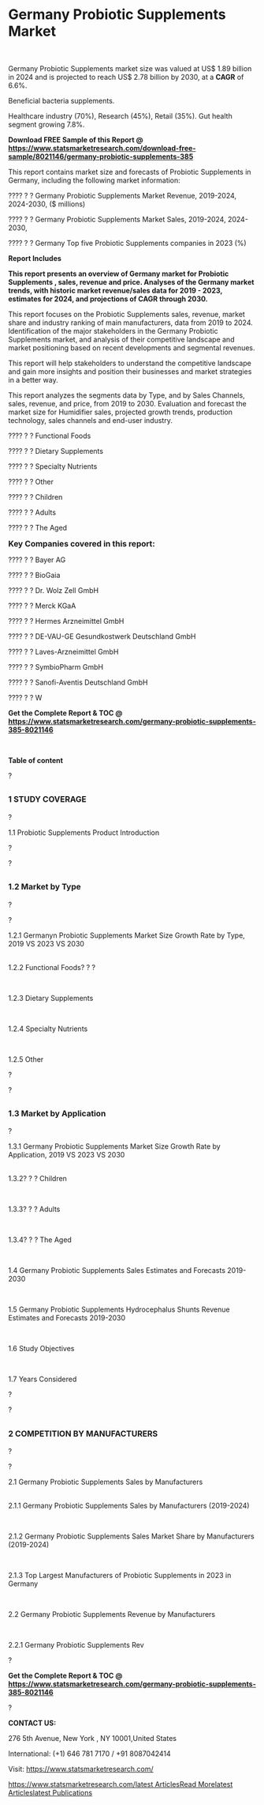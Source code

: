 <h1>Germany Probiotic Supplements Market</h1><br/><p>Germany Probiotic Supplements market size was valued at US$ 1.89 billion in 2024 and is projected to reach US$ 2.78 billion by 2030, at a <strong>CAGR</strong> of 6.6%.</p>
 
 
 
 <p>Beneficial bacteria supplements.</p>
 
 
 
 <p>Healthcare industry (70%), Research (45%), Retail (35%). Gut health segment growing 7.8%.</p>
 
 
 
 <p><strong>Download FREE Sample of this Report @ <a href="https://www.statsmarketresearch.com/download-free-sample/8021146/germany-probiotic-supplements-385">https://www.statsmarketresearch.com/download-free-sample/8021146/germany-probiotic-supplements-385</a></strong></p>
 
 
 
 <p>This report contains market size and forecasts of Probiotic Supplements in Germany, including the following market information:</p>
 
 
 
 <p>???? ? ? Germany Probiotic Supplements Market Revenue, 2019-2024, 2024-2030, ($ millions)</p>
 
 
 
 <p>???? ? ? Germany Probiotic Supplements Market Sales, 2019-2024, 2024-2030,</p>
 
 
 
 <p>???? ? ? Germany Top five Probiotic Supplements companies in 2023 (%)</p>
 
 
 
 <p><strong>Report Includes</strong></p>
 
 
 
 <p><strong>This report presents an overview of Germany market for Probiotic Supplements , sales, revenue and price. Analyses of the Germany market trends, with historic market revenue/sales data for 2019 - 2023, estimates for 2024, and projections of <strong>CAGR</strong> through 2030.</strong></p>
 
 
 
 <p>This report focuses on the Probiotic Supplements sales, revenue, market share and industry ranking of main manufacturers, data from 2019 to 2024. Identification of the major stakeholders in the Germany Probiotic Supplements market, and analysis of their competitive landscape and market positioning based on recent developments and segmental revenues.</p>
 
 
 
 <p>This report will help stakeholders to understand the competitive landscape and gain more insights and position their businesses and market strategies in a better way.</p>
 
 
 
 <p>This report analyzes the segments data by Type, and by Sales Channels, sales, revenue, and price, from 2019 to 2030. Evaluation and forecast the market size for Humidifier sales, projected growth trends, production technology, sales channels and end-user industry.</p>
 
 
 
 <p>???? ? ? Functional Foods</p>
 
 
 
 <p>???? ? ? Dietary Supplements</p>
 
 
 
 <p>???? ? ? Specialty Nutrients</p>
 
 
 
 <p>???? ? ? Other</p>
 
 
 
 <p>???? ? ? Children</p>
 
 
 
 <p>???? ? ? Adults</p>
 
 
 
 <p>???? ? ? The Aged</p>
 
 
 
 <p><span style="font-size:16px"><strong>Key Companies covered in this report:</strong></span></p>
 
 
 
 <p>???? ? ? Bayer AG</p>
 
 
 
 <p>???? ? ? BioGaia</p>
 
 
 
 <p>???? ? ? Dr. Wolz Zell GmbH</p>
 
 
 
 <p>???? ? ? Merck KGaA</p>
 
 
 
 <p>???? ? ? Hermes Arzneimittel GmbH</p>
 
 
 
 <p>???? ? ? DE-VAU-GE Gesundkostwerk Deutschland GmbH</p>
 
 
 
 <p>???? ? ? Laves-Arzneimittel GmbH</p>
 
 
 
 <p>???? ? ? SymbioPharm GmbH</p>
 
 
 
 <p>???? ? ? Sanofi-Aventis Deutschland GmbH</p>
 
 
 
 <p>???? ? ? W</p>
 
 
 
 <div><b>Get the Complete Report & TOC @ <a href="https://www.statsmarketresearch.com/germany-probiotic-supplements-385-8021146">https://www.statsmarketresearch.com/germany-probiotic-supplements-385-8021146</a></b></div>
 
 
 
 <p><br />
 
 <b>Table of content</b></p>
 
 
 
 <p>? </p>
 
 
 
 <h2><span style="font-size:16px"><strong>1 STUDY COVERAGE</strong></span></h2>
 
 
 
 <p>? </p>
 
 
 
 <p>1.1 Probiotic Supplements Product Introduction</p>
 
 
 
 <p>? </p>
 
 
 
 <p>? </p>
 
 
 
 <h2><span style="font-size:16px"><strong>1.2 Market by Type</strong></span></h2>
 
 
 
 <p>? </p>
 
 
 
 <p>? </p>
 
 
 
 <p>1.2.1 Germanyn Probiotic Supplements Market Size Growth Rate by Type, 2019 VS 2023 VS 2030<br />
 
 <br />
 
 1.2.2 Functional Foods? ? ? <br />
 
 <br />
 
 1.2.3 Dietary Supplements<br />
 
 <br />
 
 1.2.4 Specialty Nutrients<br />
 
 <br />
 
 1.2.5 Other<br />
 
 ? </p>
 
 
 
 <p>? </p>
 
 
 
 <h2><span style="font-size:16px"><strong>1.3 Market by Application</strong></span></h2>
 
 
 
 <p>? </p>
 
 
 
 <p>1.3.1 Germany Probiotic Supplements Market Size Growth Rate by Application, 2019 VS 2023 VS 2030<br />
 
 <br />
 
 1.3.2? ? ? Children<br />
 
 <br />
 
 1.3.3? ? ? Adults<br />
 
 <br />
 
 1.3.4? ? ? The Aged<br />
 
 <br />
 
 1.4 Germany Probiotic Supplements Sales Estimates and Forecasts 2019-2030<br />
 
 <br />
 
 1.5 Germany Probiotic Supplements Hydrocephalus Shunts Revenue Estimates and Forecasts 2019-2030<br />
 
 <br />
 
 1.6 Study Objectives<br />
 
 <br />
 
 1.7 Years Considered</p>
 
 
 
 <p>? </p>
 
 
 
 <p>? </p>
 
 
 
 <h2><span style="font-size:16px"><strong>2 COMPETITION BY MANUFACTURERS</strong></span></h2>
 
 
 
 <p>? </p>
 
 
 
 <p>? </p>
 
 
 
 <p>2.1 Germany Probiotic Supplements Sales by Manufacturers<br />
 
 <br />
 
 2.1.1 Germany Probiotic Supplements Sales by Manufacturers (2019-2024)<br />
 
 <br />
 
 2.1.2 Germany Probiotic Supplements Sales Market Share by Manufacturers (2019-2024)<br />
 
 <br />
 
 2.1.3 Top Largest Manufacturers of Probiotic Supplements in 2023 in Germany<br />
 
 <br />
 
 2.2 Germany Probiotic Supplements Revenue by Manufacturers<br />
 
 <br />
 
 2.2.1 Germany Probiotic Supplements Rev</p>
 
 
 
 <p>? </p>
 
 
 
 <div><b>Get the Complete Report & TOC @ <a href="https://www.statsmarketresearch.com/germany-probiotic-supplements-385-8021146">https://www.statsmarketresearch.com/germany-probiotic-supplements-385-8021146</a></b></div>
 
 
 
 <p>? </p>
 
 
 
 <p><b>CONTACT US:</b><br />
 
 276 5th Avenue, New York , NY 10001,United States<br />
 
 International: (+1) 646 781 7170 / +91 8087042414<br />
 
 Visit: <a href="https://www.statsmarketresearch.com/">https://www.statsmarketresearch.com/</a><br />
 
 <a href="https://gyeongbokgung.com">https://www.statsmarketresearch.com/</a><a href="https://hallyeomaritime.com">latest Articles</a><a href="https://jingwansa.com">Read More</a><a href="https://nguoiviet.jp/">latest Articles</a><a href="https://www.intelmarketresearch.com/">latest Publications</a></p>
